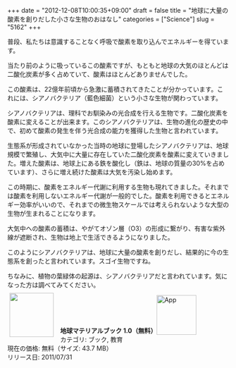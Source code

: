 +++
date = "2012-12-08T10:00:35+09:00"
draft = false
title = "地球に大量の酸素を創りだした小さな生物のおはなし"
categories = ["Science"]
slug = "5162"
+++

普段、私たちは意識することなく呼吸で酸素を取り込んでエネルギーを得ています。

当たり前のように吸っているこの酸素ですが、もともと地球の大気のほとんどは二酸化炭素が多く占めていて、酸素はほとんどありませんでした。

この酸素は、22億年前頃から急激に蓄積されてきたことが分かっています。これには、シアノバクテリア（藍色細菌）という小さな生物が関わっています。

シアノバクテリアは、理科でお馴染みの光合成を行える生物です。二酸化炭素を酸素に変えることが出来ます。このシアノバクテリアは、生物の進化の歴史の中で、初めて酸素の発生を伴う光合成の能力を獲得した生物と言われています。

生態系が形成されていなかった当時の地球に登場したシアノバクテリアは、地球規模で繁殖し、大気中に大量に存在していた二酸化炭素を酸素に変えていきました。増えた酸素は、地球上にある鉄を酸化し（鉄は、地球の質量の30%を占めています）、さらに増え続けた酸素は大気を汚染し始めます。

この時期に、酸素をエネルギー代謝に利用する生物も現れてきました。それまでは酸素を利用しないエネルギー代謝が一般的でした。酸素を利用できるとエネルギー効率がいいので、それまでの微生物スケールでは考えられないような大型の生物が生まれることになります。

大気中への酸素の蓄積は、やがてオゾン層（O3）の形成に繋がり、有害な紫外線が遮断され、生物は地上で生活できるようになりました。

このようにシアノバクテリアは、地球に大量の酸素を創りだし、結果的に今の生態系を創ったと言われています。スゴイ生物ですね。

ちなみに、植物の葉緑体の起源は、シアノバクテリアだと言われています。気になった方は調べてみてください。

<a href="https://itunes.apple.com/jp/app/id450450192?mt=8&uo=4&at=11l3RT" target="_blank" rel="nofollow"><img width="100" class="alignleft" align="left" src="http://a717.phobos.apple.com/us/r1000/069/Purple/d8/63/8f/mzm.fjlogppq.100x100-75.png" style="margin: -5px 15px 1px 5px;"></a><strong> 地球マテリアルブック 1.0（無料）</strong><a href="https://itunes.apple.com/jp/app/id450450192?mt=8&uo=4&at=11l3RT" target="_blank" rel="nofollow"><img src="http://r.mzstatic.com/htmlResources/E6C6/web-storefront/images/viewinitunes_jp.png" style="vertical-align:bottom;" width="90" alt="App"></a><br> カテゴリ: ブック, 教育<br> 現在の価格: 無料（サイズ: 43.7 MB）<br> リリース日: 2011/07/31<br style="clear: both;"><br />
